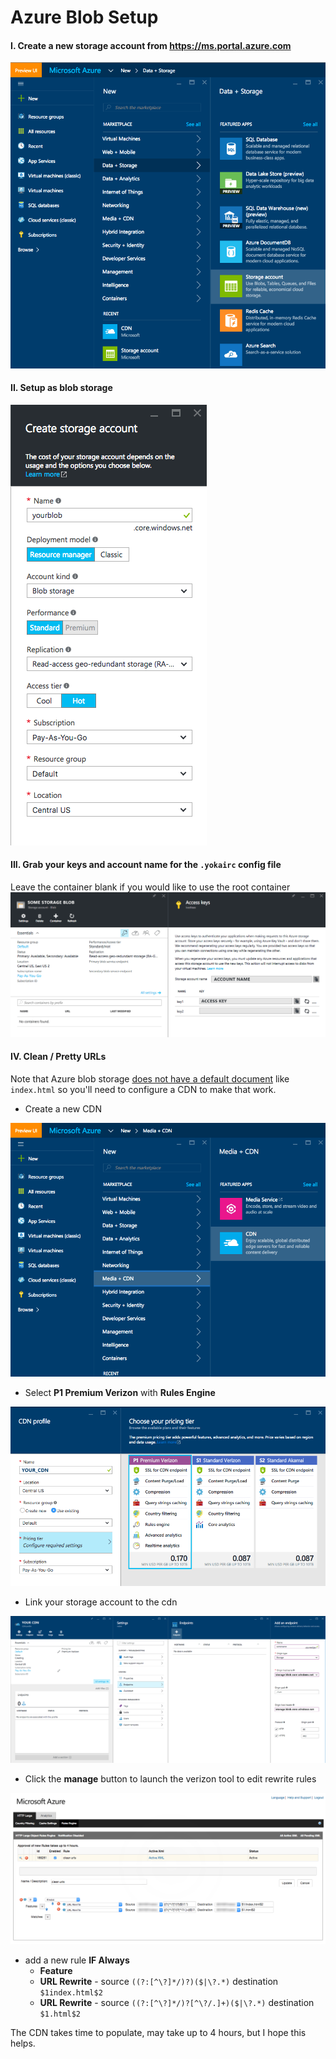 # Azure Blob Setup

#### I. Create a new storage account from https://ms.portal.azure.com

  ![storage](images/azure-storage.png)

#### II. Setup as blob storage

  ![storage](images/blob.png)

#### III. Grab your keys and account name for the `.yokairc` config file
Leave the container blank if you would like to use the root container
  ![keys](images/keys.png)

#### IV. Clean / Pretty URLs
Note that Azure blob storage [does not have a default document](https://feedback.azure.com/forums/217298-storage/suggestions/1180039-support-a-default-blob-for-blob-storage-containers#comments) like `index.html` so you'll need to configure a CDN to make that work.

- Create a new CDN

![cdn](images/cdn.png)

- Select **P1 Premium Verizon** with **Rules Engine**

![cdn kind](images/cdn_kind.png)

- Link your storage account to the cdn

![cdn link](images/cdn_storage.png)

- Click the **manage** button to launch the verizon tool to edit rewrite rules

![rewrite](images/rewrite_rules.png)

  - add a new rule **IF Always**
     - **Feature**
      - **URL Rewrite** - source `((?:[^\?]*/)?)($|\?.*)` destination `$1index.html$2`
      - **URL Rewrite** - source `((?:[^\?]*/)?[^\?/.]+)($|\?.*)` destination `$1.html$2`

The CDN takes time to populate, may take up to 4 hours, but I hope this helps.
